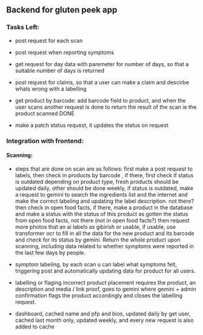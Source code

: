 ## Backend for gluten peek app

### Tasks Left:
- post request for each scan

- post request when reporting symptoms

- get request for day data with paremeter for number of days, so that a suitable number of days is returned

- post request for claims, so that a user can make a claim and descirbe whats wrong with a labelling

- get product by barcode: add barcode field to product, and when the user scans another request is done to return the result of the scan ie the product scanned DONE
- make a patch status request, it updates the status on request

### Integration with frontend:

#### Scanning:
- steps that are done on scan are as follows:
first make a post request to labels, then
check in products by barcode , if there, first check if status is outdated depending on product type, fresh products should be updated daily, other should be done weekly, if status is outdated, make a request to gemini to search the ingredients list and the internet and make the correct labeling and updating the label description. not there? then check in open food facts, if there, make a product in the database and make a status with the status of this product as gotten the status from open food facts, not there (not in open food facts?) then request more photos that an ai labels as gibirish or usable, if usable, use transformer ocr to fill in all the data for the new product and its barcode and check for its status by gemini. Return the whole product upon scanning, including data related to whether symptoms were reported in the last few days by people.

- symptom labeling, by each scan u can label what symptoms felt, triggering post and automatically updating data for product for all users.

- labelling or flaging incorrect product placement requires the product, an description and media / link proof, goes to gemini where gemini + admin confirmation flags the product accordingly and closes the labelling request.

- dashboard, cached name and pfp and bios, updated daily by get user, cached last month only, updated weekly, and every new request is also added to cache